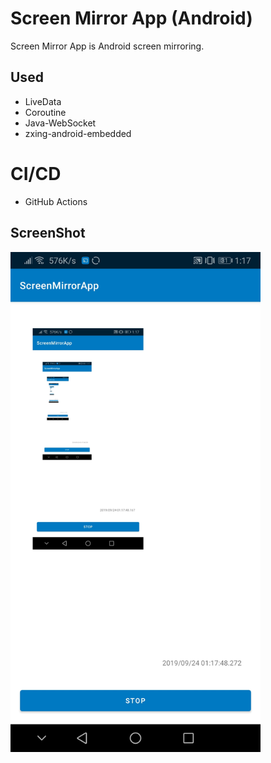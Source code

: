 # Screen Mirror App (Android)

Screen Mirror App is Android screen mirroring.

## Used
 - LiveData
 - Coroutine 
 - Java-WebSocket
 - zxing-android-embedded

# CI/CD
 - GitHub Actions

## ScreenShot
<img src="./.github/images/android-app.jpg" width=400>